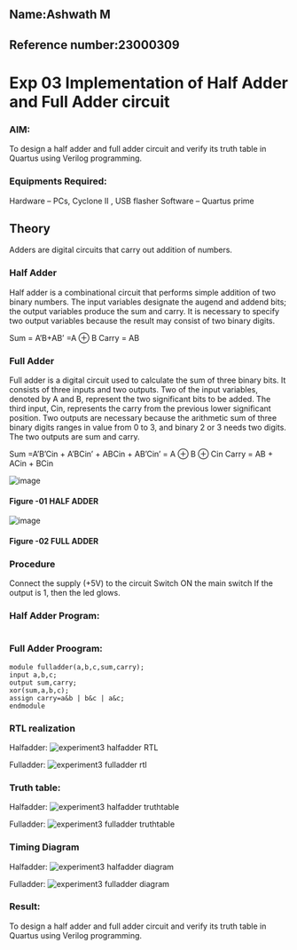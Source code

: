 ## Name:Ashwath M
## Reference number:23000309
# Exp 03 Implementation of Half Adder and Full Adder circuit
### AIM:
To design a half adder and full adder circuit and verify its truth table in Quartus using Verilog programming.

### Equipments Required:
Hardware – PCs, Cyclone II , USB flasher
Software – Quartus prime
## Theory
Adders are digital circuits that carry out addition of numbers.

### Half Adder
Half adder is a combinational circuit that performs simple addition of two binary numbers. The input variables designate the augend and addend bits; the output variables produce the sum and carry. It is necessary to specify two output variables because the result may consist of two binary digits.

Sum = A’B+AB’ =A ⊕ B Carry = AB

### Full Adder
Full adder is a digital circuit used to calculate the sum of three binary bits. It consists of three inputs and two outputs. Two of the input variables, denoted by A and B, represent the two significant bits to be added. The third input, Cin, represents the carry from the previous lower significant position. Two outputs are necessary because the arithmetic sum of three binary digits ranges in value from 0 to 3, and binary 2 or 3 needs two digits. The two outputs are sum and carry.

Sum =A’B’Cin + A’BCin’ + ABCin + AB’Cin’ = A ⊕ B ⊕ Cin Carry = AB + ACin + BCin

 ![image](https://user-images.githubusercontent.com/36288975/163552156-a13e5a56-c638-4110-97d9-8896907c8d25.png)

#### Figure -01 HALF ADDER 


![image](https://user-images.githubusercontent.com/36288975/163552057-b3547877-6d07-45b4-b7e0-bcfebfad9e1d.png)

#### Figure -02 FULL ADDER 

### Procedure

Connect the supply (+5V) to the circuit
Switch ON the main switch
If the output is 1, then the led glows.
### Half Adder Program:
```
```
### Full Adder Proogram:
```
module fulladder(a,b,c,sum,carry);
input a,b,c;
output sum,carry;
xor(sum,a,b,c);
assign carry=a&b | b&c | a&c;
endmodule
```
### RTL realization
Halfadder:
![experiment3 halfadder RTL](https://github.com/Ashwathm12/Exp-02-Implementation-of-Half-Adder-and-Full-Adder-circuit/assets/138849225/f6d308a8-a007-4c50-9b77-2e0eb6b2d3e8)

Fulladder:
![experiment3 fulladder rtl](https://github.com/Ashwathm12/Exp-02-Implementation-of-Half-Adder-and-Full-Adder-circuit/assets/138849225/80c6acb0-94cc-4fb6-b9e7-b80695831fc2)

### Truth table:
Halfadder:
![experiment3 halfadder truthtable](https://github.com/Ashwathm12/Exp-02-Implementation-of-Half-Adder-and-Full-Adder-circuit/assets/138849225/eb5a81d3-00af-4155-b4bb-a2a861bcc62f)

Fulladder:
![experiment3 fulladder truthtable](https://github.com/Ashwathm12/Exp-02-Implementation-of-Half-Adder-and-Full-Adder-circuit/assets/138849225/ef0468bd-87c5-40e8-ae4c-b862c95cf2cc)

### Timing Diagram
Halfadder:
![experiment3 halfadder diagram](https://github.com/Ashwathm12/Exp-02-Implementation-of-Half-Adder-and-Full-Adder-circuit/assets/138849225/ed797cef-2726-4b9b-9dcb-3c6249a7f4df)

Fulladder:
![experiment3 fulladder diagram](https://github.com/Ashwathm12/Exp-02-Implementation-of-Half-Adder-and-Full-Adder-circuit/assets/138849225/93e0fd62-c414-4b10-b268-18ff12869e34)


### Result:
To design a half adder and full adder circuit and verify its truth table in Quartus using Verilog programming.
